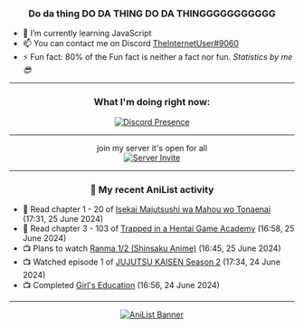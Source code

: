 <div align="center">

### Do da thing DO DA THING DO DA THINGGGGGGGGGGG
</div>

- 🌱 I’m currently learning JavaScript
- 📫 You can contact me on Discord [TheInternetUser#9060](https://discord.com/users/534117072796385300)
- ⚡ Fun fact: 80% of the Fun fact is neither a fact nor fun. _Statistics by me 😎_
<hr>

<div align="center">

### What I'm doing right now:
[![Discord Presence](https://lanyard.cnrad.dev/api/534117072796385300)](https://discord.com/users/534117072796385300)
<hr>

join my server it's open for all <br>
[![Server Invite](https://invidget.switchblade.xyz/bfYgVHxrSs)](https://discord.gg/bfYgVHxrSs)

<hr>
  
### 🌸 My recent AniList activity

</div>

<!-- ANILIST_ACTIVITY:start -->

-   📖 Read chapter 1 - 20 of [Isekai Majutsushi wa Mahou wo Tonaenai](https://anilist.co/manga/119973) (17:31, 25 June 2024)
-   📖 Read chapter 3 - 103 of [Trapped in a Hentai Game Academy](https://anilist.co/manga/151601) (16:58, 25 June 2024)
-   📺 Plans to watch [Ranma 1/2 (Shinsaku Anime)](https://anilist.co/anime/178533) (16:45, 25 June 2024)
-   📺 Watched episode 1 of [JUJUTSU KAISEN Season 2](https://anilist.co/anime/145064) (17:34, 24 June 2024)
-   📺 Completed [Girl's Education](https://anilist.co/anime/21166) (16:56, 24 June 2024)

<!-- ANILIST_ACTIVITY:end -->
<hr>

<div align="center">

[![AniList Banner](https://img.anili.st/User/929966)](https://anilist.co/user/TheInternetUser)

<!-- ![Profile views](https://gpvc.arturio.dev/TheInternetUse7) Since 2023-01-09 -->
<br>


</div>
